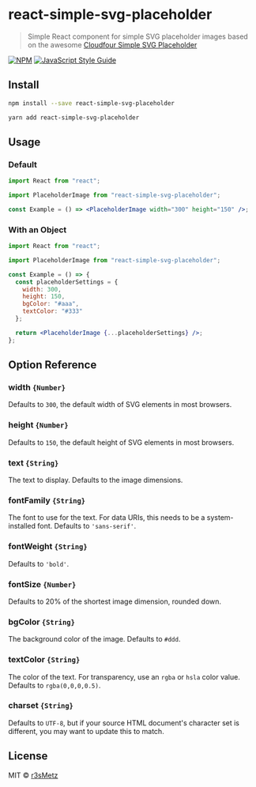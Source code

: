 # react-simple-svg-placeholder

> Simple React component for simple SVG placeholder images based on the awesome [Cloudfour Simple SVG Placeholder](https://cloudfour.com/thinks/simple-svg-placeholder/)

[![NPM](https://img.shields.io/npm/v/react-simple-svg-placeholder.svg)](https://www.npmjs.com/package/react-simple-svg-placeholder) [![JavaScript Style Guide](https://img.shields.io/badge/code_style-standard-brightgreen.svg)](https://standardjs.com)

## Install

```bash
npm install --save react-simple-svg-placeholder
```

```bash
yarn add react-simple-svg-placeholder
```

## Usage

### Default

```jsx
import React from "react";

import PlaceholderImage from "react-simple-svg-placeholder";

const Example = () => <PlaceholderImage width="300" height="150" />;
```

### With an Object

```jsx
import React from "react";

import PlaceholderImage from "react-simple-svg-placeholder";

const Example = () => {
  const placeholderSettings = {
    width: 300,
    height: 150,
    bgColor: "#aaa",
    textColor: "#333"
  };

  return <PlaceholderImage {...placeholderSettings} />;
};
```

## Option Reference

### width `{Number}`

Defaults to `300`, the default width of SVG elements in most browsers.

### height `{Number}`

Defaults to `150`, the default height of SVG elements in most browsers.

### text `{String}`

The text to display. Defaults to the image dimensions.

### fontFamily `{String}`

The font to use for the text. For data URIs, this needs to be a system-installed font. Defaults to `'sans-serif'`.

### fontWeight `{String}`

Defaults to `'bold'`.

### fontSize `{Number}`

Defaults to 20% of the shortest image dimension, rounded down.

### bgColor `{String}`

The background color of the image. Defaults to `#ddd`.

### textColor `{String}`

The color of the text. For transparency, use an `rgba` or `hsla` color value. Defaults to `rgba(0,0,0,0.5)`.

### charset `{String}`

Defaults to `UTF-8`, but if your source HTML document's character set is different, you may want to update this to match.

## License

MIT © [r3sMetz](https://github.com/r3sMetz)
